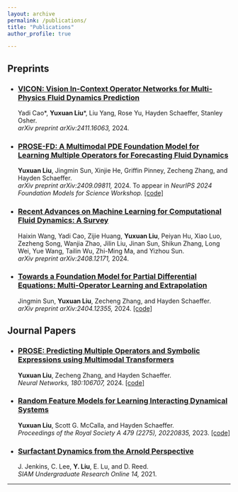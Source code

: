 ```yaml
---
layout: archive
permalink: /publications/
title: "Publications"
author_profile: true

---
```


## Preprints

- ### [VICON: Vision In-Context Operator Networks for Multi-Physics Fluid Dynamics Prediction](https://arxiv.org/abs/2411.16063)

  Yadi Cao\*, **Yuxuan Liu**\*, Liu Yang, Rose Yu, Hayden Schaeffer, Stanley Osher. \
  *arXiv preprint arXiv:2411.16063,* 2024.

- ### [PROSE-FD: A Multimodal PDE Foundation Model for Learning Multiple Operators for Forecasting Fluid Dynamics](https://arxiv.org/abs/2409.09811) 
  
  **Yuxuan Liu**, Jingmin Sun, Xinjie He, Griffin Pinney, Zecheng Zhang, and Hayden Schaeffer. \
  *arXiv preprint arXiv:2409.09811,* 2024. To appear in *NeurIPS 2024 Foundation Models for Science Workshop.* [[code]](https://github.com/felix-lyx/prose)

- ### [Recent Advances on Machine Learning for Computational Fluid Dynamics: A Survey](https://arxiv.org/abs/2408.12171)

  Haixin Wang, Yadi Cao, Zijie Huang, **Yuxuan Liu**, Peiyan Hu, Xiao Luo, Zezheng Song, Wanjia Zhao, Jilin Liu, Jinan Sun, Shikun Zhang, Long Wei, Yue Wang, Tailin Wu, Zhi-Ming Ma, and Yizhou Sun. \
  *arXiv preprint arXiv:2408.12171,* 2024. 

- ### [Towards a Foundation Model for Partial Differential Equations: Multi-Operator Learning and Extrapolation](https://arxiv.org/abs/2404.12355)
  
  Jingmin Sun, **Yuxuan Liu**, Zecheng Zhang, and Hayden Schaeffer. \
  *arXiv preprint arXiv:2404.12355,* 2024. [[code]](https://github.com/felix-lyx/prose)
  

## Journal Papers

- ### [PROSE: Predicting Multiple Operators and Symbolic Expressions using Multimodal Transformers](https://doi.org/10.1016/j.neunet.2024.106707)

  **Yuxuan Liu**, Zecheng Zhang, and Hayden Schaeffer. \
  *Neural Networks, 180:106707,* 2024. [[code]](https://github.com/felix-lyx/prose)

- ### [Random Feature Models for Learning Interacting Dynamical Systems](https://doi.org/10.1098/rspa.2022.0835)

  **Yuxuan Liu**, Scott G. McCalla, and Hayden Schaeffer. \
  *Proceedings of the Royal Society A 479 (2275), 20220835,* 2023. [[code]](https://github.com/felix-lyx/random_feature_interacting_system)
  
- ### [Surfactant Dynamics from the Arnold Perspective](https://www.siam.org/media/pfjj1noh/s137814pdf.pdf)

  J. Jenkins, C. Lee, **Y. Liu**, E. Lu, and D. Reed.\
  *SIAM Undergraduate Research Online 14,* 2021.

---